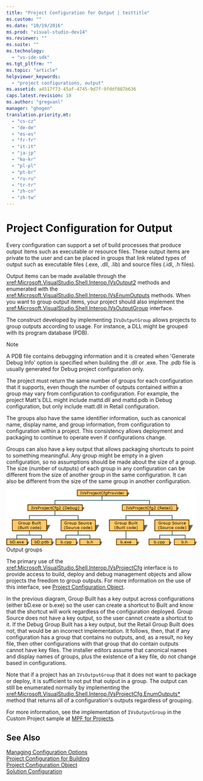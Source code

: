 ```yaml
---
title: "Project Configuration for Output | testtitle"
ms.custom: ""
ms.date: "10/19/2016"
ms.prod: "visual-studio-dev14"
ms.reviewer: ""
ms.suite: ""
ms.technology: 
  - "vs-ide-sdk"
ms.tgt_pltfrm: ""
ms.topic: "article"
helpviewer_keywords: 
  - "project configurations, output"
ms.assetid: a4517f73-45af-4745-9d7f-9fddf887b636
caps.latest.revision: 10
ms.author: "gregvanl"
manager: "ghogen"
translation.priority.mt: 
  - "cs-cz"
  - "de-de"
  - "es-es"
  - "fr-fr"
  - "it-it"
  - "ja-jp"
  - "ko-kr"
  - "pl-pl"
  - "pt-br"
  - "ru-ru"
  - "tr-tr"
  - "zh-cn"
  - "zh-tw"
---
```

# Project Configuration for Output
Every configuration can support a set of build processes that produce output items such as executable or resource files. These output items are private to the user and can be placed in groups that link related types of output such as executable files (.exe, .dll, .lib) and source files (.idl, .h files).  
  
 Output items can be made available through the <xref:Microsoft.VisualStudio.Shell.Interop.IVsOutput2> methods and enumerated with the <xref:Microsoft.VisualStudio.Shell.Interop.IVsEnumOutputs> methods. When you want to group output items, your project should also implement the <xref:Microsoft.VisualStudio.Shell.Interop.IVsOutputGroup> interface.  
  
 The construct developed by implementing `IVsOutputGroup` allows projects to group outputs according to usage. For instance, a DLL might be grouped with its program database (PDB).  
  
> [!NOTE]
>  A PDB file contains debugging information and it is created when 'Generate Debug Info' option is specified when building the .dll or .exe. The .pdb file is usually generated for Debug project configuration only.  
  
 The project must return the same number of groups for each configuration that it supports, even though the number of outputs contained within a group may vary from configuration to configuration. For example, the project Matt's DLL might include mattd.dll and mattd.pdb in Debug configuration, but only include matt.dll in Retail configuration.  
  
 The groups also have the same identifier information, such as canonical name, display name, and group information, from configuration to configuration within a project. This consistency allows deployment and packaging to continue to operate even if configurations change.  
  
 Groups can also have a key output that allows packaging shortcuts to point to something meaningful. Any group might be empty in a given configuration, so no assumptions should be made about the size of a group. The size (number of outputs) of each group in any configuration can be different from the size of another group in the same configuration. It can also be different from the size of the same group in another configuration.  
  
 ![Output Groups graphic](../extensibility-internals/media/vsoutputgroups.gif "vsOutputGroups")  
Output groups  
  
 The primary use of the <xref:Microsoft.VisualStudio.Shell.Interop.IVsProjectCfg> interface is to provide access to build, deploy and debug management objects and allow projects the freedom to group outputs. For more information on the use of this interface, see [Project Configuration Object](../extensibility-internals/project-configuration-object.md).  
  
 In the previous diagram, Group Built has a key output across configurations (either bD.exe or b.exe) so the user can create a shortcut to Built and know that the shortcut will work regardless of the configuration deployed. Group Source does not have a key output, so the user cannot create a shortcut to it. If the Debug Group Built has a key output, but the Retail Group Built does not, that would be an incorrect implementation. It follows, then, that if any configuration has a group that contains no outputs, and, as a result, no key file, then other configurations with that group that do contain outputs cannot have key files. The installer editors assume that canonical names and display names of groups, plus the existence of a key file, do not change based in configurations.  
  
 Note that if a project has an `IVsOutputGroup` that it does not want to package or deploy, it is sufficient to not put that output in a group. The output can still be enumerated normally by implementing the <xref:Microsoft.VisualStudio.Shell.Interop.IVsProjectCfg.EnumOutputs*> method that returns all of a configuration's outputs regardless of grouping.  
  
 For more information, see the implementation of `IVsOutputGroup` in the Custom Project sample at [MPF for Projects](http://mpfproj12.codeplex.com).  
  
## See Also  
 [Managing Configuration Options](../extensibility-internals/managing-configuration-options.md)   
 [Project Configuration for Building](../extensibility-internals/project-configuration-for-building.md)   
 [Project Configuration Object](../extensibility-internals/project-configuration-object.md)   
 [Solution Configuration](../extensibility-internals/solution-configuration.md)